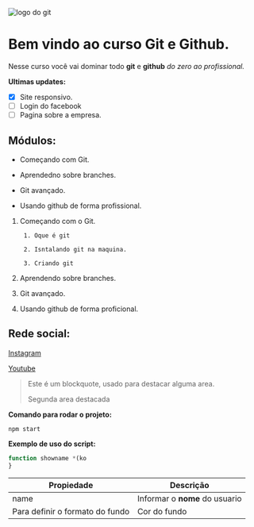 ![logo do git](https://s.dicio.com.br/imagem.jpg)
# Bem vindo ao curso Git e Github.
Nesse curso você vai dominar todo **git** e **github** _do zero ao profissional._

**Ultimas updates:**

- [x] Site responsivo.
- [ ] Login do facebook
- [ ] Pagina sobre a empresa.

## Módulos:
* Começando com Git.

* Aprendedno sobre branches.

* Git avançado.

* Usando github de forma profissional.

1. Começando com o Git.
        
        1. Oque é git
        
        2. Isntalando git na maquina.

        3. Criando git
2. Aprendendo sobre branches.
4. Git avançado.
4. Usando github de forma proficional.

 ## Rede social:
 [Instagram](https://www.facebook.com/)

 [Youtube](https://www.youtube.com/channel/UCDnyAU8TzncuUnlGUlOVrVA)

 > Este é um blockquote, usado para destacar alguma area.
 >
 > Segunda area destacada


**Comando para rodar o projeto:**

```
npm start
```

**Exemplo de uso do script:**
````js
function showname *(ko
}
````
Propiedade | Descrição
-----------|---------
name | Informar o **nome** do usuario
| Para definir o formato do fundo | Cor do fundo | Função chamado  clicar no botão
